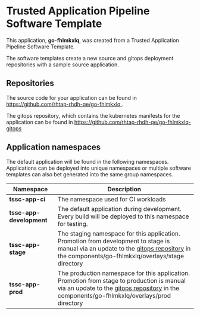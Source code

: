 # Trusted Application Pipeline Software Template

This application, **go-fhlmkxlq**, was created from a Trusted Application Pipeline Software Template.

The software templates create a new source and gitops deployment repositories with a sample source application. 

## Repositories

The source code for your application can be found in [https://github.com/rhtap-rhdh-qe/go-fhlmkxlq ](https://github.com/rhtap-rhdh-qe/go-fhlmkxlq ).
 
The gitops repository, which contains the kubernetes manifests for the application can be found in 
[https://github.com/rhtap-rhdh-qe/go-fhlmkxlq-gitops ](https://github.com/rhtap-rhdh-qe/go-fhlmkxlq-gitops ) 

## Application namespaces 

The default application will be found in the following namespaces. Applications can be deployed into unique namespaces or multiple software templates can also bet generated into the same group namespaces.  

|  Namespace   |  Description   |  
| -------- | -------- |
| **tssc-app-ci** | The namespace used for CI workloads |
| **tssc-app-development** | The default application during development. Every build will be deployed to this namespace for testing. |
| **tssc-app-stage** | The staging namespace for this application. Promotion from development to stage is manual via an update to the [gitops repository](https://github.com/rhtap-rhdh-qe/go-fhlmkxlq-gitops ) in the components/go-fhlmkxlq/overlays/stage directory |
| **tssc-app-prod** | The production namespace for this application. Promotion from stage to production is manual via an update to the [gitops repository](https://github.com/rhtap-rhdh-qe/go-fhlmkxlq-gitops ) in the components/go-fhlmkxlq/overlays/prod directory |